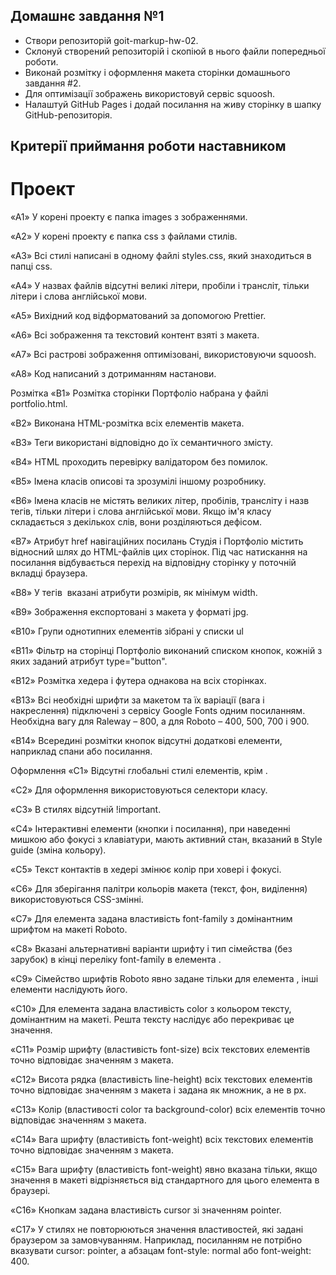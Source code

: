 ## Домашнє завдання №1
- Створи репозиторій goit-markup-hw-02.
- Склонуй створений репозиторій і скопіюй в нього файли попередньої роботи.
- Виконай розмітку і оформлення макета сторінки домашнього завдання #2.
- Для оптимізації зображень використовуй сервіс squoosh.
- Налаштуй GitHub Pages і додай посилання на живу сторінку в шапку GitHub-репозиторія.

## Критерії приймання роботи наставником
# Проект
«A1» У корені проекту є папка images з зображеннями.

«A2» У корені проекту є папка css з файлами стилів.

«A3» Всі стилі написані в одному файлі styles.css, який знаходиться в папці css.

«A4» У назвах файлів відсутні великі літери, пробіли і трансліт, тільки літери і слова англійської мови.

«A5» Вихідний код відформатований за допомогою Prettier.

«A6» Всі зображення та текстовий контент взяті з макета.

«A7» Всі растрові зображення оптимізовані, використовуючи squoosh.

«A8» Код написаний з дотриманням настанови.

Розмітка
«B1» Розмітка сторінки Портфоліо набрана у файлі portfolio.html.

«B2» Виконана HTML-розмітка всіх елементів макета.

«B3» Теги використані відповідно до їх семантичного змісту.

«B4» HTML проходить перевірку валідатором без помилок.

«B5» Імена класів описові та зрозумілі іншому розробнику.

«B6» Імена класів не містять великих літер, пробілів, трансліту і назв тегів, тільки літери і слова англійської мови. Якщо ім'я класу складається з декількох слів, вони розділяються дефісом.

«B7» Атрибут href навігаційних посилань Студія і Портфоліо містить відносний шлях до HTML-файлів цих сторінок. Під час натискання на посилання відбувається перехід на відповідну сторінку у поточній вкладці браузера.

«B8» У тегів <img> вказані атрибути розмірів, як мінімум width.

«B9» Зображення експортовані з макета у форматі jpg.

«B10» Групи однотипних елементів зібрані у списки ul

«B11» Фільтр на сторінці Портфоліо виконаний списком кнопок, кожній з яких заданий атрибут type="button".

«B12» Розмітка хедера і футера однакова на всіх сторінках.

«B13» Всі необхідні шрифти за макетом та їх варіації (вага і накреслення) підключені з сервісу Google Fonts одним посиланням. Необхідна вагу для Raleway – 800, а для Roboto – 400, 500, 700 і 900.

«B14» Всередині розмітки кнопок відсутні додаткові елементи, наприклад спани або посилання.

Оформлення
«C1» Відсутні глобальні стилі елементів, крім <body>.

«C2» Для оформлення використовуються селектори класу.

«C3» В стилях відсутній !important.

«C4» Інтерактивні елементи (кнопки і посилання), при наведенні мишкою або фокусі з клавіатури, мають активний стан, вказаний в Style guide (зміна кольору).

«С5» Текст контактів в хедері змінює колір при ховері і фокусі.

«C6» Для зберігання палітри кольорів макета (текст, фон, виділення) використовуються CSS-змінні.

«С7» Для елемента <body> задана властивість font-family з домінантним шрифтом на макеті Roboto.

«С8» Вказані альтернативні варіанти шрифту і тип сімейства (без зарубок) в кінці переліку font-family в елемента <body>.

«С9» Сімейство шрифтів Roboto явно задане тільки для елемента <body>, інші елементи наслідують його.

«С10» Для елемента <body> задана властивість color з кольором тексту, домінантним на макеті. Решта тексту наслідує або перекриває це значення.

«С11» Розмір шрифту (властивість font-size) всіх текстових елементів точно відповідає значенням з макета.

«С12» Висота рядка (властивість line-height) всіх текстових елементів точно відповідає значенням з макета і задана як множник, а не в px.

«С13» Колір (властивості color та background-color) всіх елементів точно відповідає значенням з макета.

«С14» Вага шрифту (властивість font-weight) всіх текстових елементів точно відповідає значенням з макета.

«С15» Вага шрифту (властивість font-weight) явно вказана тільки, якщо значення в макеті відрізняється від стандартного для цього елемента в браузері.

«С16» Кнопкам задана властивість cursor зі значенням pointer.

«С17» У стилях не повторюються значення властивостей, які задані браузером за замовчуванням. Наприклад, посиланням не потрібно вказувати cursor: pointer, а абзацам font-style: normal або font-weight: 400.
